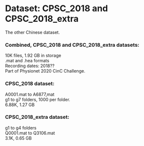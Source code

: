 # Dataset: CPSC_2018 and CPSC_2018_extra  

The other Chinese dataset.  

### Combined, CPSC_2018 and CPSC_2018_extra datasets:   
10K files, 1.92 GB in storage  
.mat and .hea formats  
Recording dates: 2018??    
Part of Physionet 2020 CinC Challenge.  

### CPSC_2018 dataset:  
A0001.mat to A6877,mat  
g1 to g7 folders, 1000 per folder.  
6.88K, 1.27 GB  

### CPSC_2018_extra dataset:  
g1 to g4 folders  
Q0001.mat to Q3106.mat  
3.1K, 0.65 GB  
